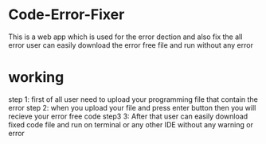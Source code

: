 # Code-Error-Fixer
This is  a web app which is used for the error dection and also fix the all error
user can easily download the error free file and run without any error 
# working
step 1:
    first of all user need to upload your programming file that contain the error
step 2:
    when you upload your file and press enter button then you will recieve your error free code
step3 3:
    After that user can easily download fixed code file and run on terminal or any other IDE without any warning or error
    
